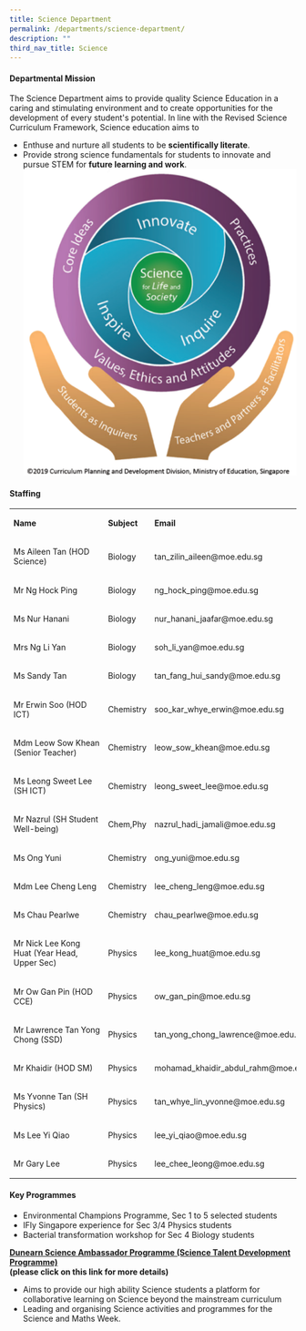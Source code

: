 ```yaml
---
title: Science Department
permalink: /departments/science-department/
description: ""
third_nav_title: Science
---
```

<h4>Departmental Mission</h4>
<p>The Science Department aims to provide quality Science Education in a caring and stimulating environment and to create opportunities for the development of every student's potential. In line with the Revised Science Curriculum Framework, Science education aims to</p>
<ul>
<li>Enthuse and nurture all students to be <strong>scientifically literate</strong>.</li>
<li>Provide strong science fundamentals for students to innovate and pursue STEM for <strong>future learning and work</strong>.</li>
<img src="/images/science%20dept.png">
</ul>
<h4>Staffing</h4>
<table width="100%">
<tbody>
<tr>
<td width="36%">
<p><strong>Name</strong></p>
</td>
<td width="14%">
<p><strong>Subject</strong></p>
</td>
<td>
<p><strong>Email</strong></p>
</td>
</tr>
<tr>
<td width="36%">
<p>Ms Aileen Tan (HOD Science)</p>
</td>
<td width="14%">
<p>Biology</p>
</td>
<td>
<p>tan_zilin_aileen@moe.edu.sg</p>
</td>
</tr>
<tr>
<td width="36%">
<p>Mr Ng Hock Ping</p>
</td>
<td width="14%">
<p>Biology</p>
</td>
<td>
<p>ng_hock_ping@moe.edu.sg</p>
</td>
</tr>
<tr>
<td width="36%">
<p>Ms Nur Hanani</p>
</td>
<td width="14%">
<p>Biology</p>
</td>
<td>
<p>nur_hanani_jaafar@moe.edu.sg</p>
</td>
</tr>
<tr>
<td width="36%">
<p>Mrs Ng Li Yan</p>
</td>
<td width="14%">
<p>Biology</p>
</td>
<td>
<p>soh_li_yan@moe.edu.sg</p>
</td>
</tr>
<tr>
<td width="36%">
<p>Ms Sandy Tan</p>
</td>
<td width="14%">
<p>Biology</p>
</td>
<td>
<p>tan_fang_hui_sandy@moe.edu.sg</p>
</td>
</tr>
<tr>
<td width="36%">
<p>Mr Erwin Soo (HOD ICT)</p>
</td>
<td width="14%">
<p>Chemistry</p>
</td>
<td>
<p>soo_kar_whye_erwin@moe.edu.sg</p>
</td>
</tr>
<tr>
<td width="36%">
<p>Mdm Leow Sow Khean (Senior Teacher)</p>
</td>
<td width="14%">
<p>Chemistry</p>
</td>
<td>
<p>leow_sow_khean@moe.edu.sg</p>
</td>
</tr>
<tr>
<td width="36%">
<p>Ms Leong Sweet Lee (SH ICT)</p>
</td>
<td width="14%">
<p>Chemistry</p>
</td>
<td>
<p>leong_sweet_lee@moe.edu.sg</p>
</td>
</tr>
<tr>
<td width="36%">
<p>Mr Nazrul (SH Student Well-being)</p>
</td>
<td width="14%">
<p>Chem,Phy</p>
</td>
<td>
<p>nazrul_hadi_jamali@moe.edu.sg</p>
</td>
</tr>
<tr>
<td width="36%">
<p>Ms Ong Yuni</p>
</td>
<td width="14%">
<p>Chemistry</p>
</td>
<td>
<p>ong_yuni@moe.edu.sg</p>
</td>
</tr>
<tr>
<td width="36%">
<p>Mdm Lee Cheng Leng</p>
</td>
<td width="14%">
<p>Chemistry</p>
</td>
<td>
<p>lee_cheng_leng@moe.edu.sg</p>
</td>
</tr>
<tr>
<td width="36%">
<p>Ms Chau Pearlwe</p>
</td>
<td width="14%">
<p>Chemistry</p>
</td>
<td>
<p>chau_pearlwe@moe.edu.sg</p>
</td>
</tr>
<tr>
<td width="36%">
<p>Mr Nick Lee Kong Huat (Year Head, Upper Sec)</p>
</td>
<td width="14%">
<p>Physics</p>
</td>
<td>
<p>lee_kong_huat@moe.edu.sg</p>
</td>
</tr>
<tr>
<td width="36%">
<p>Mr Ow Gan Pin (HOD CCE)</p>
</td>
<td width="14%">
<p>Physics</p>
</td>
<td>
<p>ow_gan_pin@moe.edu.sg</p>
</td>
</tr>
<tr>
<td width="36%">
<p>Mr&nbsp;Lawrence&nbsp;Tan&nbsp;Yong Chong (SSD)</p>
</td>
<td width="14%">
<p>Physics</p>
</td>
<td>
<p>tan_yong_chong_lawrence@moe.edu.sg</p>
</td>
</tr>
<tr>
<td width="36%">
<p>Mr Khaidir (HOD SM)</p>
</td>
<td width="14%">
<p>Physics</p>
</td>
<td>
<p>mohamad_khaidir_abdul_rahm@moe.edu.sg</p>
</td>
</tr>
<tr>
<td width="36%">
<p>Ms Yvonne Tan (SH Physics)</p>
</td>
<td width="14%">
<p>Physics</p>
</td>
<td>
<p>tan_whye_lin_yvonne@moe.edu.sg</p>
</td>
</tr>
<tr>
<td width="36%">
<p>Ms Lee Yi Qiao</p>
</td>
<td width="14%">
<p>Physics</p>
</td>
<td>
<p>lee_yi_qiao@moe.edu.sg</p>
</td>
</tr>
<tr>
<td width="36%">
<p>Mr Gary Lee</p>
</td>
<td width="14%">
<p>Physics</p>
</td>
<td>
<p>lee_chee_leong@moe.edu.sg</p>
</td>
</tr>
</tbody>
</table>
<h4>Key Programmes</h4>
<ul>
<li>Environmental Champions Programme, Sec 1 to 5 selected students</li>
<li>IFly Singapore experience for Sec 3/4 Physics students</li>
<li>Bacterial transformation workshop for Sec 4 Biology students</li>
</ul>
<p><strong><a href="https://www.dunearnsec.moe.edu.sg/science-department/dunearn-science-ambassador-programme-sap-talent-development-programme">Dunearn Science Ambassador Programme (Science Talent Development Programme)</a><br></strong><strong>(please click on this link for more details)<br></strong></p>
<ul>
<li>Aims to provide our high ability Science students a platform for collaborative learning on Science beyond the mainstream curriculum</li>
<li>Leading and organising Science activities and programmes for the Science and Maths Week.</li>
</ul>